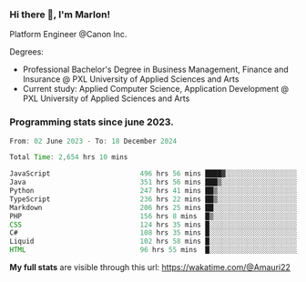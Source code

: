 
### Hi there 👋, I'm Marlon!

Platform Engineer @Canon Inc.

Degrees: 
- Professional Bachelor's Degree in Business Management, Finance and Insurance @ PXL University of Applied Sciences and Arts
- Current study: Applied Computer Science, Application Development @ PXL University of Applied Sciences and Arts

### Programming stats since june 2023.
<!--START_SECTION:waka-->

```java
From: 02 June 2023 - To: 18 December 2024

Total Time: 2,654 hrs 10 mins

JavaScript                      496 hrs 56 mins ████▓░░░░░░░░░░░░░░░░░░░░   18.37 %
Java                            351 hrs 56 mins ███▒░░░░░░░░░░░░░░░░░░░░░   13.01 %
Python                          247 hrs 41 mins ██▒░░░░░░░░░░░░░░░░░░░░░░   09.16 %
TypeScript                      236 hrs 22 mins ██▒░░░░░░░░░░░░░░░░░░░░░░   08.74 %
Markdown                        206 hrs 25 mins ██░░░░░░░░░░░░░░░░░░░░░░░   07.63 %
PHP                             156 hrs 8 mins  █▒░░░░░░░░░░░░░░░░░░░░░░░   05.77 %
CSS                             124 hrs 35 mins █░░░░░░░░░░░░░░░░░░░░░░░░   04.61 %
C#                              108 hrs 35 mins █░░░░░░░░░░░░░░░░░░░░░░░░   04.01 %
Liquid                          102 hrs 58 mins █░░░░░░░░░░░░░░░░░░░░░░░░   03.81 %
HTML                            96 hrs 55 mins  █░░░░░░░░░░░░░░░░░░░░░░░░   03.58 %
```

<!--END_SECTION:waka-->
**My full stats** are visible through this url: https://wakatime.com/@Amauri22
